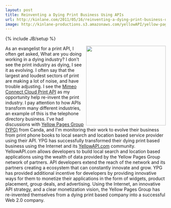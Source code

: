 ```yaml
---
layout: post
title: Reinventing a Dying Print Business Using APIs
url: http://kinlane.com/2011/05/16/reinventing-a-dying-print-business-using-apis/
image: http://kinlane-productions.s3.amazonaws.com/yellowAPI/yellow-pages-group.png
---
```

{% include JB/setup %}
<a href="http://www.ypg.com/en/"><img src="http://kinlane-productions.s3.amazonaws.com/yellowAPI/yellow-pages-group.png"  width="250" align="right" /></a>
As an evangelist for a print API, I often get asked, What are you doing working in a dying industry?
I don't see the print industry as dying, I see it as evolving. I often say that the largest and loudest sectors of print are making a lot of noise, and have trouble adjusting.
I see the <a title="Mimeo Connect Cloud Print API" href="../../">Mimeo Connect Cloud Print API</a> as my opportunity help re-invent the print industry.
I pay attention to how APIs transform many different industries, an example of this is the telephone directory business.
I've had discussions with <a href="http://www.ypg.com/en/">Yellow Pages Group (YPG)</a> from Canda, and I'm monitoring their work to evolve their business from print phone books to local search and location based service provider using their API.
YPG has successfully transformed their dying print based business using the Internet and its <a href="http://www.yellowapi.com/">YellowAPI.com</a> community.
YellowAPI.com allows developers to build local search and location based applications using the wealth of data provided by the Yellow Pages Group network of partners.
API developers extend the reach of the network and its partners creating a ecosystem that can constantly innovate and grow.
YPG has provided additional incentive for developers by providing innovative ways for them to monetize their applications in the form of widgets, product placement, group deals, and advertising.
Using the Internet, an innovative API strategy, and a clear monetization vision, the Yellow Pages Group has re-invented themselves from a dying print based company into a successful Web 2.0 company.